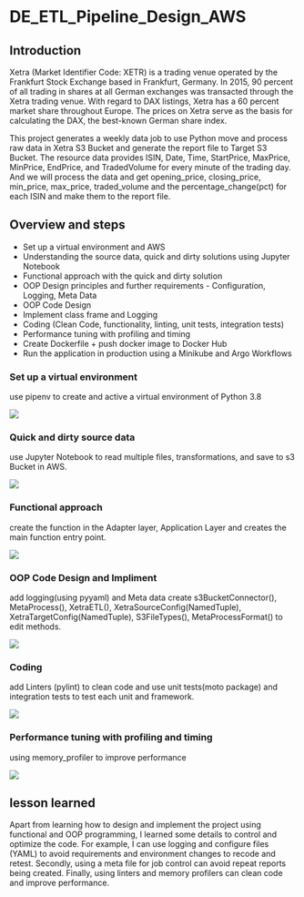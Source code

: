 # DE_ETL_Pipeline_Design_AWS

## Introduction
Xetra (Market Identifier Code: XETR) is a trading venue operated by the Frankfurt Stock Exchange based in Frankfurt, Germany. In 2015, 90 percent of all trading in shares at all German exchanges was transacted through the Xetra trading venue. With regard to DAX listings, Xetra has a 60 percent market share throughout Europe. The prices on Xetra serve as the basis for calculating the DAX, the best-known German share index. 

This project generates a weekly data job to use Python move and process raw data in Xetra S3 Bucket and generate the report file to Target S3 Bucket. The resource data provides ISIN, Date, Time, StartPrice, MaxPrice, MinPrice, EndPrice, and TradedVolume for every minute of the trading day. And we will process the data and get	opening_price,	closing_price,	min_price, max_price, traded_volume	and the percentage_change(pct) for each ISIN and make them to the report file.

## Overview and steps
- Set up a virtual environment and AWS
- Understanding the source data, quick and dirty solutions using Jupyter Notebook
- Functional approach with the quick and dirty solution
- OOP Design principles and further requirements - Configuration, Logging, Meta Data
- OOP Code Design
- Implement class frame and Logging
- Coding (Clean Code, functionality, linting, unit tests, integration tests)
- Performance tuning with profiling and timing
- Create Dockerfile + push docker image to Docker Hub
- Run the application in production using a Minikube and Argo Workflows


 ### Set up a virtual environment
 use pipenv to create and active a virtual environment of Python 3.8
 
 <img src= "images/setup.png">
 
 
 ### Quick and dirty source data
 use Jupyter Notebook to read multiple files, transformations, and save to s3 Bucket in AWS.
 
  <img src= "images/quick_and_dirty.png">
 
 
 ### Functional approach
 create the function in the Adapter layer, Application Layer and creates the main function entry point.
 
   <img src= "images/functional.png">
 
 ### OOP Code Design and Impliment
 add logging(using pyyaml) and Meta data
 create s3BucketConnector(), MetaProcess(), XetraETL(), XetraSourceConfig(NamedTuple), XetraTargetConfig(NamedTuple), S3FileTypes(), MetaProcessFormat() to edit methods.
  
   <img src= "images/class_design.png">
  
 ### Coding
 add Linters (pylint) to clean code and use unit tests(moto package) and integration tests to test each unit and framework.
 
  <img src= "images/clean_code.png">
 
 ### Performance tuning with profiling and timing
 using memory_profiler to improve performance
 
   <img src= "images/profiling.png">


## lesson learned

Apart from learning how to design and implement the project using functional and OOP programming, I learned some details to control and optimize the code. For example, I can use logging and configure files (YAML) to avoid requirements and environment changes to recode and retest. 
Secondly, using a meta file for job control can avoid repeat reports being created. 
Finally, using linters and memory profilers can clean code and improve performance.
